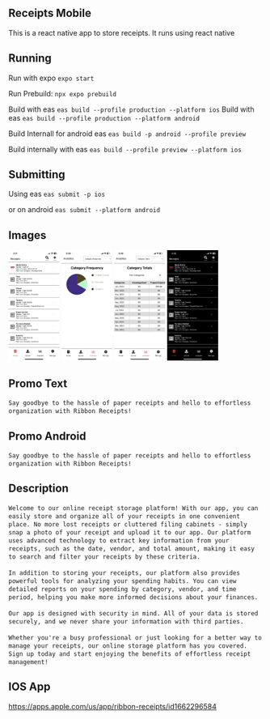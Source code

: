 ## Receipts Mobile

This is a react native app to store receipts. It runs using react native

## Running
Run with expo `expo start` 

Run Prebuild: `npx expo prebuild`

Build with eas `eas build --profile production --platform ios`
Build with eas `eas build --profile production --platform android`

Build Internall for android eas `eas build -p android --profile preview`

Build internally with eas `eas build --profile preview --platform ios`
## Submitting
Using eas `eas submit -p ios`

or on android `eas submit --platform android `

## Images
<img src="images/image1.png" alt= “” width="20%">
<img src="images/IMG_0790.PNG" alt= “” width="20%">
<img src="images/IMG_0791.PNG" alt= “” width="20%">
<img src="images/image0.png" alt= “” width="20%">


## Promo Text
```
Say goodbye to the hassle of paper receipts and hello to effortless organization with Ribbon Receipts!
```

## Promo Android
```
Say goodbye to the hassle of paper receipts and hello to effortless organization with Ribbon Receipts!
```

## Description
```
Welcome to our online receipt storage platform! With our app, you can easily store and organize all of your receipts in one convenient place. No more lost receipts or cluttered filing cabinets - simply snap a photo of your receipt and upload it to our app. Our platform uses advanced technology to extract key information from your receipts, such as the date, vendor, and total amount, making it easy to search and filter your receipts by these criteria.

In addition to storing your receipts, our platform also provides powerful tools for analyzing your spending habits. You can view detailed reports on your spending by category, vendor, and time period, helping you make more informed decisions about your finances.

Our app is designed with security in mind. All of your data is stored securely, and we never share your information with third parties.

Whether you're a busy professional or just looking for a better way to manage your receipts, our online storage platform has you covered. Sign up today and start enjoying the benefits of effortless receipt management!
```

## IOS App
https://apps.apple.com/us/app/ribbon-receipts/id1662296584